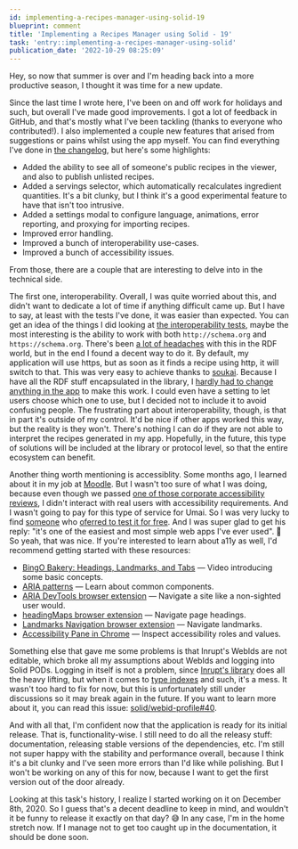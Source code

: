 ```yaml
---
id: implementing-a-recipes-manager-using-solid-19
blueprint: comment
title: 'Implementing a Recipes Manager using Solid - 19'
task: 'entry::implementing-a-recipes-manager-using-solid'
publication_date: '2022-10-29 08:25:09'
---
```


Hey, so now that summer is over and I'm heading back into a more productive season, I thought it was time for a new update.

Since the last time I wrote here, I've been on and off work for holidays and such, but overall I've made good improvements. I got a lot of feedback in GitHub, and that's mostly what I've been tackling (thanks to everyone who contributed!). I also implemented a couple new features that arised from suggestions or pains whilst using the app myself. You can find everything I've done in [the changelog](https://github.com/NoelDeMartin/umai/blob/main/CHANGELOG.md), but here's some highlights:

- Added the ability to see all of someone's public recipes in the viewer, and also to publish unlisted recipes.
- Added a servings selector, which automatically recalculates ingredient quantities. It's a bit clunky, but I think it's a good experimental feature to have that isn't too intrusive.
- Added a settings modal to configure language, animations, error reporting, and proxying for importing recipes.
- Improved error handling.
- Improved a bunch of interoperability use-cases.
- Improved a bunch of accessibility issues.

From those, there are a couple that are interesting to delve into in the technical side.

The first one, interoperability. Overall, I was quite worried about this, and didn't want to dedicate a lot of time if anything difficult came up. But I have to say, at least with the tests I've done, it was easier than expected. You can get an idea of the things I did looking at [the interoperability tests](https://github.com/NoelDeMartin/umai/blob/main/cypress/integration/interoperability.spec.ts), maybe the most interesting is the ability to work with both `http://schema.org` and `https://schema.org`. There's been [a lot of headaches](https://github.com/linkeddata/rdflib.js/issues/550) with this in the RDF world, but in the end I found a decent way to do it. By default, my application will use https, but as soon as it finds a recipe using http, it will switch to that. This was very easy to achieve thanks to [soukai](https://github.com/noeldemartin/soukai-solid). Because I have all the RDF stuff encapsulated in the library, I [hardly had to change anything in the app](https://github.com/NoelDeMartin/umai/blob/main/src/services/CookbookService.ts#L261..L279) to make this work. I could even have a setting to let users choose which one to use, but I decided not to include it to avoid confusing people. The frustrating part about interoperability, though, is that in part it's outside of my control. It'd be nice if other apps worked this way, but the reality is they won't. There's nothing I can do if they are not able to interpret the recipes generated in my app. Hopefully, in the future, this type of solutions will be included at the library or protocol level, so that the entire ecosystem can benefit.

Another thing worth mentioning is accessiblity. Some months ago, I learned about it in my job at [Moodle](https://moodle.com/). But I wasn't too sure of what I was doing, because even though we passed [one of those corporate accessibility reviews](https://www.webkeyit.com/accessibility-services/digital-accessibility-audit-and-accreditation/), I didn't interact with real users with accessibility requirements. And I wasn't going to pay for this type of service for Umai. So I was very lucky to find [someone](https://devinprater.flounder.online/about.gmi) who [oferred to test it for free](https://devin.masto.host/@devinprater/108544233098896674). And I was super glad to get his reply: "it's one of the easiest and most simple web apps I've ever used". 🥳 So yeah, that was nice. If you're interested to learn about a11y as well, I'd recommend getting started with these resources:

- [BingO Bakery: Headings, Landmarks, and Tabs](https://www.youtube.com/watch?v=HE2R86EZPMA) — Video introducing some basic concepts.
- [ARIA patterns](https://www.w3.org/WAI/ARIA/apg/patterns/) — Learn about common components.
- [ARIA DevTools browser extension](https://chrome.google.com/webstore/detail/aria-devtools/dneemiigcbbgbdjlcdjjnianlikimpck) — Navigate a site like a non-sighted user would.
- [headingMaps browser extension](https://chrome.google.com/webstore/detail/headingsmap/flbjommegcjonpdmenkdiocclhjacmbi) — Navigate page headings.
- [Landmarks Navigation browser extension](https://chrome.google.com/webstore/detail/landmark-navigation-via-k/ddpokpbjopmeeiiolheejjpkonlkklgp) — Navigate landmarks.
- [Accessibility Pane in Chrome](https://developer.chrome.com/docs/devtools/accessibility/reference/#pane) — Inspect accessibility roles and values.

Something else that gave me some problems is that Inrupt's WebIds are not editable, which broke all my assumptions about WebIds and logging into Solid PODs. Logging in itself is not a problem, since [Inrupt's library](https://github.com/inrupt/solid-client-authn-js/) does all the heavy lifting, but when it comes to [type indexes](https://github.com/solid/type-indexes) and such, it's a mess. It wasn't too hard to fix for now, but this is unfortunately still under discussions so it may break again in the future. If you want to learn more about it, you can read this issue: [solid/webid-profile#40](https://github.com/solid/webid-profile/issues/40).

And with all that, I'm confident now that the application is ready for its initial release. That is, functionality-wise. I still need to do all the releasy stuff: documentation, releasing stable versions of the dependencies, etc. I'm still not super happy with the stability and performance overall, because I think it's a bit clunky and I've seen more errors than I'd like while polishing. But I won't be working on any of this for now, because I want to get the first version out of the door already.

Looking at this task's history, I realize I started working on it on December 8th, 2020. So I guess that's a decent deadline to keep in mind, and wouldn't it be funny to release it exactly on that day? 😅 In any case, I'm in the home stretch now. If I manage not to get too caught up in the documentation, it should be done soon.
